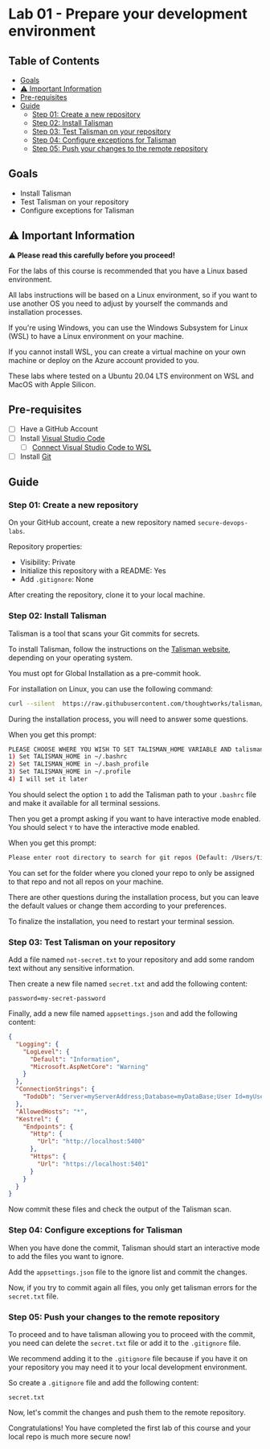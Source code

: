 # Lab 01 - Prepare your development environment

## Table of Contents

- [Goals](#goals)
- [:warning: Important Information](#warning-important-information)
- [Pre-requisites](#pre-requisites)
- [Guide](#guide)
  - [Step 01: Create a new repository](#step-01-create-a-new-repository)
  - [Step 02: Install Talisman](#step-02-install-talisman)
  - [Step 03: Test Talisman on your repository](#step-03-test-talisman-on-your-repository)
  - [Step 04: Configure exceptions for Talisman](#step-04-configure-exceptions-for-talisman)
  - [Step 05: Push your changes to the remote repository](#step-05-push-your-changes-to-the-remote-repository)

## Goals

- Install Talisman
- Test Talisman on your repository
- Configure exceptions for Talisman

## :warning: Important Information

**:warning: Please read this carefully before you proceed!**

For the labs of this course is recommended that you have a Linux based environment.

All labs instructions will be based on a Linux environment, so if you want to use another OS you need to adjust by yourself the commands and installation processes.

If you're using Windows, you can use the Windows Subsystem for Linux (WSL) to have a Linux environment on your machine.

If you cannot install WSL, you can create a virtual machine on your own machine or deploy on the Azure account provided to you.

These labs where tested on a Ubuntu 20.04 LTS environment on WSL and MacOS with Apple Silicon.

## Pre-requisites

- [ ] Have a GitHub Account
- [ ] Install [Visual Studio Code](https://code.visualstudio.com/)
  - [ ] [Connect Visual Studio Code to WSL](https://code.visualstudio.com/docs/remote/wsl)
- [ ] Install [Git](https://git-scm.com/)

## Guide

### Step 01: Create a new repository

On your GitHub account, create a new repository named `secure-devops-labs`.

Repository properties:

- Visibility: Private
- Initialize this repository with a README: Yes
- Add `.gitignore`: None

After creating the repository, clone it to your local machine.

### Step 02: Install Talisman

Talisman is a tool that scans your Git commits for secrets.

To install Talisman, follow the instructions on the [Talisman website](https://thoughtworks.github.io/talisman/docs/installation/global-hook/), depending on your operating system.

You must opt for Global Installation as a pre-commit hook.

For installation on Linux, you can use the following command:

```bash
curl --silent  https://raw.githubusercontent.com/thoughtworks/talisman/main/global_install_scripts/install.bash > /tmp/install_talisman.bash && /bin/bash /tmp/install_talisman.bash
```

During the installation process, you will need to answer some questions.

When you get this prompt:

```bash
PLEASE CHOOSE WHERE YOU WISH TO SET TALISMAN_HOME VARIABLE AND talisman binary PATH (Enter option number):
1) Set TALISMAN_HOME in ~/.bashrc
2) Set TALISMAN_HOME in ~/.bash_profile
3) Set TALISMAN_HOME in ~/.profile
4) I will set it later
```

You should select the option `1` to add the Talisman path to your `.bashrc` file and make it available for all terminal sessions.

Then you get a prompt asking if you want to have interactive mode enabled. You should select `Y` to have the interactive mode enabled.

When you get this prompt:

```bash
Please enter root directory to search for git repos (Default: /Users/tiago.bernardo):
```

You can set for the folder where you cloned your repo to only be assigned to that repo and not all repos on your machine.

There are other questions during the installation process, but you can leave the default values or change them according to your preferences.

To finalize the installation, you need to restart your terminal session.

### Step 03: Test Talisman on your repository

Add a file named `not-secret.txt` to your repository and add some random text without any sensitive information.

Then create a new file named `secret.txt` and add the following content:

```text
password=my-secret-password
```

Finally, add a new file named `appsettings.json` and add the following content:

```json
{
  "Logging": {
    "LogLevel": {
      "Default": "Information",
      "Microsoft.AspNetCore": "Warning"
    }
  },
  "ConnectionStrings": {
    "TodoDb": "Server=myServerAddress;Database=myDataBase;User Id=myUsername;Password=myPassword;"
  },
  "AllowedHosts": "*",
  "Kestrel": {
    "Endpoints": {
      "Http": {
        "Url": "http://localhost:5400"
      },
      "Https": {
        "Url": "https://localhost:5401"
      }
    }
  }
}
```

Now commit these files and check the output of the Talisman scan.

### Step 04: Configure exceptions for Talisman

When you have done the commit, Talisman should start an interactive mode to add the files you want to ignore.

Add the `appsettings.json` file to the ignore list and commit the changes.

Now, if you try to commit again all files, you only get talisman errors for the `secret.txt` file.

### Step 05: Push your changes to the remote repository

To proceed and to have talisman allowing you to proceed with the commit, you need can delete the `secret.txt` file or add it to the `.gitignore` file.

We recommend adding it to the `.gitignore` file because if you have it on your repository you may need it to your local development environment.

So create a `.gitignore` file and add the following content:

```text
secret.txt
```

Now, let's commit the changes and push them to the remote repository.

Congratulations! You have completed the first lab of this course and your local repo is much more secure now!
